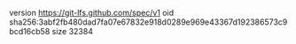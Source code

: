version https://git-lfs.github.com/spec/v1
oid sha256:3abf2fb480dad7fa07e67832e918d0289e969e43367d192386573c9bcd16cb58
size 32384
